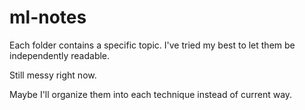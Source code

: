 # ml-notes

Each folder contains a specific topic. I've tried my best to let them be independently readable.

Still messy right now.

Maybe I'll organize them into each technique instead of current way.
